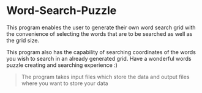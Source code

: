 # Word-Search-Puzzle
This program enables the user to generate their own word search grid with the  convenience of selecting the words that are to be searched as well as the grid size. 

This program also has the capability of searching coordinates of the words you wish to search in an already generated grid. Have a wonderful words puzzle creating and searching experience :)

> The program takes input files which store the data and output files where you want to store your data
